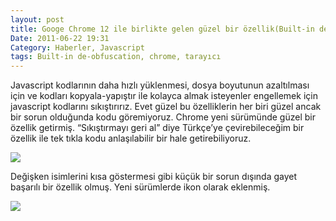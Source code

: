```yaml
---
layout: post
title: Googe Chrome 12 ile birlikte gelen güzel bir özellik(Built-in de-obfuscation)
Date: 2011-06-22 19:31
Category: Haberler, Javascript
tags: Built-in de-obfuscation, chrome, tarayıcı
---
```


Javascript kodlarının daha hızlı yüklenmesi, dosya boyutunun azaltılması
için ve kodları kopyala-yapıştır ile kolayca almak isteyenler engellemek
için javascript kodlarını sıkıştırırız. Evet güzel bu özelliklerin her
biri güzel ancak bir sorun olduğunda kodu göremiyoruz. Chrome yeni
sürümünde güzel bir özellik getirmiş. “Sıkıştırmayı geri al” diye
Türkçe’ye çevirebileceğim bir özellik ile tek tıkla kodu anlaşılabilir
bir hale getirebiliyoruz.

![][100]

Değişken isimlerini kısa göstermesi gibi küçük bir sorun dışında gayet başarılı bir özellik olmuş. Yeni
sürümlerde ikon olarak eklenmiş.

![][1]

  [100]: /images/de-obfuscation.gif
  [1]: /images/chrome.gif
